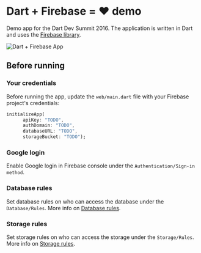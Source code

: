 # Dart + Firebase = ♥ demo

Demo app for the Dart Dev Summit 2016. The application is written in Dart and uses the [Firebase library](https://github.com/firebase/firebase-dart/).

![Dart + Firebase App](https://github.com/Janamou/firebase-demo/blob/master/dartsummit-demo.png)

## Before running

### Your credentials

Before running the app, update the `web/main.dart` file with your Firebase project's credentials:

```dart
initializeApp(
      apiKey: "TODO",
      authDomain: "TODO",
      databaseURL: "TODO",
      storageBucket: "TODO");
```

### Google login

Enable Google login in Firebase console under the `Authentication/Sign-in method`.

### Database rules

Set database rules on who can access the database under the `Database/Rules`. More info on [Database rules](https://firebase.google.com/docs/database/security/).

### Storage rules

Set storage rules on who can access the storage under the `Storage/Rules`. More info on [Storage rules](https://firebase.google.com/docs/storage/security/).
